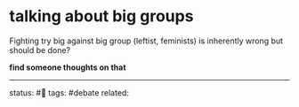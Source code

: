# talking about big groups

Fighting try big against big group (leftist, feminists) is inherently wrong but should be done?

**find someone thoughts on that**

---
status: #🌱 
tags: #debate 
related: 

